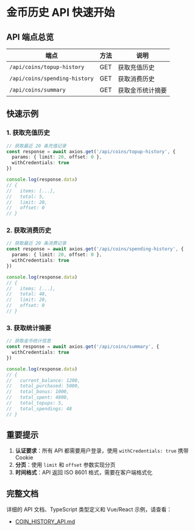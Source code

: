 # 金币历史 API 快速开始

## API 端点总览

| 端点 | 方法 | 说明 |
|------|------|------|
| `/api/coins/topup-history` | GET | 获取充值历史 |
| `/api/coins/spending-history` | GET | 获取消费历史 |
| `/api/coins/summary` | GET | 获取金币统计摘要 |

## 快速示例

### 1. 获取充值历史

```typescript
// 获取最近 20 条充值记录
const response = await axios.get('/api/coins/topup-history', {
  params: { limit: 20, offset: 0 },
  withCredentials: true
})

console.log(response.data)
// {
//   items: [...],
//   total: 5,
//   limit: 20,
//   offset: 0
// }
```

### 2. 获取消费历史

```typescript
// 获取最近 20 条消费记录
const response = await axios.get('/api/coins/spending-history', {
  params: { limit: 20, offset: 0 },
  withCredentials: true
})

console.log(response.data)
// {
//   items: [...],
//   total: 48,
//   limit: 20,
//   offset: 0
// }
```

### 3. 获取统计摘要

```typescript
// 获取金币统计信息
const response = await axios.get('/api/coins/summary', {
  withCredentials: true
})

console.log(response.data)
// {
//   current_balance: 1200,
//   total_purchased: 5000,
//   total_bonus: 1000,
//   total_spent: 4800,
//   total_topups: 5,
//   total_spendings: 48
// }
```

## 重要提示

1. **认证要求**：所有 API 都需要用户登录，使用 `withCredentials: true` 携带 Cookie
2. **分页**：使用 `limit` 和 `offset` 参数实现分页
3. **时间格式**：API 返回 ISO 8601 格式，需要在客户端格式化

## 完整文档

详细的 API 文档、TypeScript 类型定义和 Vue/React 示例，请查看：
- [COIN_HISTORY_API.md](./COIN_HISTORY_API.md)
